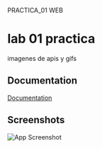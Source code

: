 PRACTICA_01 WEB

# lab 01 practica

imagenes de apis y gifs

## Documentation

[Documentation](https://jhonnfer.github.io/APISlab1/)


## Screenshots

![App Screenshot](https://jhonnfer.github.io/APISlab1/)

